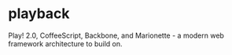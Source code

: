 playback
========

Play! 2.0, CoffeeScript, Backbone, and Marionette - a modern web framework architecture to build on.